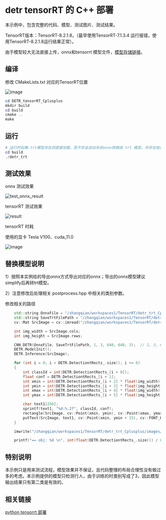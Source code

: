 # detr tensorRT 的 C++ 部署

本示例中，包含完整的代码、模型、测试图片、测试结果。

TensorRT版本：TensorRT-8.2.1.8，（最早使用TensorRT-7.1.3.4 运行报错，使用TensorRT-8.2.1.8运行结果正常）。

由于模型较大无法直接上传，onnx和tensorrt 模型文件，[模型存储链接](https://github.com/cqu20160901/DETR_tensorRT_Cplusplus/releases)。

## 编译

修改 CMakeLists.txt 对应的TensorRT位置

![image](https://github.com/cqu20160901/DETR_tensorRT_Cplusplus/assets/22290931/227ae810-8a01-49fc-82fa-5ae3a659b68f)


```powershell
cd DETR_tensorRT_Cplusplus
mkdir build
cd build
cmake ..
make
```

## 运行

```powershell
# 运行时如果.trt模型存在则直接加载，若不存会自动先将onnx转换成 trt 模型，并存在给定的位置，然后运行推理。
cd build
./detr_trt
```

## 测试效果

onnx 测试效果

![test_onnx_result](https://github.com/cqu20160901/DETR_tensorRT_Cplusplus/assets/22290931/f309fc50-df2d-4d34-b13d-f05a6cb3dddf)


tensorRT 测试效果

![result](https://github.com/cqu20160901/DETR_tensorRT_Cplusplus/assets/22290931/05ddc58c-8e9e-4890-9c92-067ce6b8451d)


tensorRT 时耗

使用的显卡 Tesla V100、cuda_11.0

![image](https://github.com/cqu20160901/DETR_tensorRT_Cplusplus/assets/22290931/ebc87337-e9ae-4d37-b8d0-0dc9db14f7af)


## 替换模型说明

1）按照本实例给的导出onnx方式导出对应的onnx；导出的onnx模型建议simplify后再转trt模型。

2）注意修改后处理相关 postprocess.hpp 中相关的类别参数。

修改相关的路径

```cpp
    std::string OnnxFile = "/zhangqian/workspaces1/TensorRT/detr_trt_Cplusplus/models/detr_r50_person_sim_change.onnx";
    std::string SaveTrtFilePath = "/zhangqian/workspaces1/TensorRT/detr_trt_Cplusplus/models/detr_r50_person_sim_change.trt";
    cv::Mat SrcImage = cv::imread("/zhangqian/workspaces1/TensorRT/detr_trt_Cplusplus/images/test.jpg");

    int img_width = SrcImage.cols;
    int img_height = SrcImage.rows;

    CNN DETR(OnnxFile, SaveTrtFilePath, 1, 3, 640, 640, 3);  // 1, 3, 640, 640, 3 前四个为模型输入的NCWH, 3为模型输出叶子节点的个数+1，（本示例中的onnx模型输出有2个叶子节点，再+1=7）
    DETR.ModelInit();
    DETR.Inference(SrcImage);

    for (int i = 0; i < DETR.DetectiontRects_.size(); i += 6)
    {
        int classId = int(DETR.DetectiontRects_[i + 0]);
        float conf = DETR.DetectiontRects_[i + 1];
        int xmin = int(DETR.DetectiontRects_[i + 2] * float(img_width) + 0.5);
        int ymin = int(DETR.DetectiontRects_[i + 3] * float(img_height) + 0.5);
        int xmax = int(DETR.DetectiontRects_[i + 4] * float(img_width) + 0.5);
        int ymax = int(DETR.DetectiontRects_[i + 5] * float(img_height) + 0.5);

        char text1[256];
        sprintf(text1, "%d:%.2f", classId, conf);
        rectangle(SrcImage, cv::Point(xmin, ymin), cv::Point(xmax, ymax), cv::Scalar(255, 0, 0), 2);
        putText(SrcImage, text1, cv::Point(xmin, ymin + 15), cv::FONT_HERSHEY_SIMPLEX, 0.7, cv::Scalar(0, 0, 255), 2);
    }

    imwrite("/zhangqian/workspaces1/TensorRT/detr_trt_Cplusplus/images/result.jpg", SrcImage);

    printf("== obj: %d \n", int(float(DETR.DetectiontRects_.size()) / 6.0));


```

## 特别说明

本示例只是用来测试流程，模型效果并不保证，且代码整理的布局合理性没有做过多的考虑。本示例提供的模型只检测行人，由于训练的时类别写成了3，因此模型输出结果只有第二类是有效的。

## 相关链接

[python tensorrt 部署](https://github.com/cqu20160901/DETR_onnx_tensorRT)
